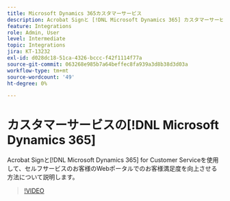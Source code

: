 ```yaml
---
title: Microsoft Dynamics 365カスタマーサービス
description: Acrobat Signと [!DNL Microsoft Dynamics 365] カスタマーサービス版を使用して、セルフサービスのお客様のWebポータルでのお客様満足度を高める方法について説明します
feature: Integrations
role: Admin, User
level: Intermediate
topic: Integrations
jira: KT-13232
exl-id: d028dc18-51ca-4326-bccc-f42f1114f77a
source-git-commit: 063268e985b7a64beffec8fa939a3d8b38d3d03a
workflow-type: tm+mt
source-wordcount: '49'
ht-degree: 0%

---
```


# カスタマーサービスの[!DNL Microsoft Dynamics 365]

Acrobat Signと[!DNL Microsoft Dynamics 365] for Customer Serviceを使用して、セルフサービスのお客様のWebポータルでのお客様満足度を向上させる方法について説明します。

>[!VIDEO](https://video.tv.adobe.com/v/3422046?quality=12&learn=on&hidetitle=true)

